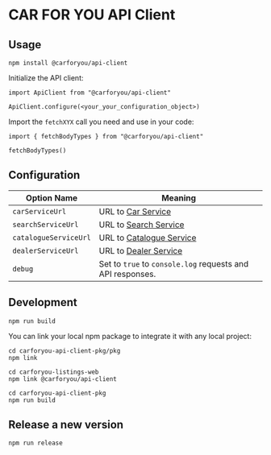 # CAR FOR YOU API Client

## Usage
```
npm install @carforyou/api-client
```

Initialize the API client:

```
import ApiClient from "@carforyou/api-client"

ApiClient.configure(<your_your_configuration_object>)
```

Import the `fetchXYX` call you need and use in your code:

```
import { fetchBodyTypes } from "@carforyou/api-client"

fetchBodyTypes()
```

## Configuration

| Option Name | Meaning |
| ----------- | ------- |
| `carServiceUrl` | URL to [Car Service](https://carforyou-service.preprod.carforyou.ch/swagger-ui.html) |
| `searchServiceUrl` | URL to [Search Service](https://inventory-search-service.preprod.carforyou.ch/swagger-ui.html) |
| `catalogueServiceUrl` | URL to [Catalogue Service](https://catalogue-service.preprod.carforyou.ch/swagger-ui.html#/Product_Catalogue) |
| `dealerServiceUrl` | URL to [Dealer Service](https://dealer-service.preprod.carforyou.ch/swagger-ui.html) |
| `debug` | Set to `true` to `console.log` requests and API responses. |

## Development
```
npm run build
```

You can link your local npm package to integrate it with any local project:
```
cd carforyou-api-client-pkg/pkg
npm link

cd carforyou-listings-web
npm link @carforyou/api-client

cd carforyou-api-client-pkg
npm run build
```

## Release a new version
```
npm run release
```
